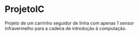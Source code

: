 # ProjetoIC
Projeto de um carrinho seguidor de linha com apenas 1 sensor infravermelho para a cadeira de introdução à computação.
